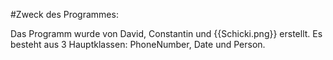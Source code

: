 #Zweck des Programmes:

Das Programm wurde von David, Constantin und {{Schicki.png}} erstellt.
Es besteht aus 3 Hauptklassen:
PhoneNumber, Date und Person.
